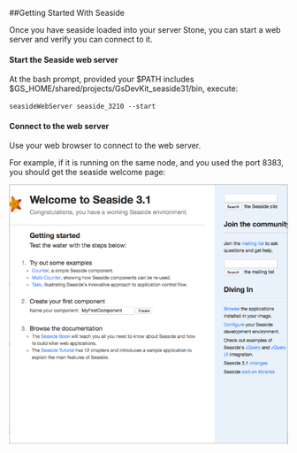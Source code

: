 ##Getting Started With Seaside

Once you have seaside loaded into your server Stone, you can start a web server and verify you can connect to it.

#### Start the Seaside web server
At the bash prompt, provided your $PATH includes $GS_HOME/shared/projects/GsDevKit_seaside31/bin, execute:

`
seasideWebServer seaside_3210 --start
`

#### Connect to the web server

Use your web browser to connect to the web server.  

For example, if it is running on the same node, and you used the port 8383, you should get the seaside welcome page:

![seaside in web browser][3]



[3]: images/SeasideWelcome.png





